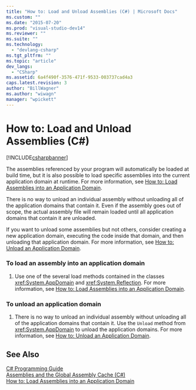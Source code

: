 ```yaml
---
title: "How to: Load and Unload Assemblies (C#) | Microsoft Docs"
ms.custom: ""
ms.date: "2015-07-20"
ms.prod: "visual-studio-dev14"
ms.reviewer: ""
ms.suite: ""
ms.technology: 
  - "devlang-csharp"
ms.tgt_pltfrm: ""
ms.topic: "article"
dev_langs: 
  - "CSharp"
ms.assetid: 6a4f490f-3576-471f-9533-003737cad4a3
caps.latest.revision: 3
author: "BillWagner"
ms.author: "wiwagn"
manager: "wpickett"
---
```

# How to: Load and Unload Assemblies (C#)
[!INCLUDE[csharpbanner](../../../../includes/csharpbanner.md)]

The assemblies referenced by your program will automatically be loaded at build time, but it is also possible to load specific assemblies into the current application domain at runtime. For more information, see [How to: Load Assemblies into an Application Domain](../Topic/How%20to:%20Load%20Assemblies%20into%20an%20Application%20Domain.md).  
  
 There is no way to unload an individual assembly without unloading all of the application domains that contain it. Even if the assembly goes out of scope, the actual assembly file will remain loaded until all application domains that contain it are unloaded.  
  
 If you want to unload some assemblies but not others, consider creating a new application domain, executing the code inside that domain, and then unloading that application domain. For more information, see [How to: Unload an Application Domain](../Topic/How%20to:%20Unload%20an%20Application%20Domain.md).  
  
### To load an assembly into an application domain  
  
1.  Use one of the several load methods contained in the classes <xref:System.AppDomain> and <xref:System.Reflection>. For more information, see [How to: Load Assemblies into an Application Domain](../Topic/How%20to:%20Load%20Assemblies%20into%20an%20Application%20Domain.md).  
  
### To unload an application domain  
  
1.  There is no way to unload an individual assembly without unloading all of the application domains that contain it. Use the `Unload` method from <xref:System.AppDomain> to unload the application domains. For more information, see [How to: Unload an Application Domain](../Topic/How%20to:%20Unload%20an%20Application%20Domain.md).  
  
## See Also  
 [C# Programming Guide](../../../../csharp/programming-guide/index.md)   
 [Assemblies and the Global Assembly Cache (C#)](../../../../csharp/programming-guide/concepts/assemblies-gac/assemblies-and-the-global-assembly-cache.md)   
 [How to: Load Assemblies into an Application Domain](../Topic/How%20to:%20Load%20Assemblies%20into%20an%20Application%20Domain.md)